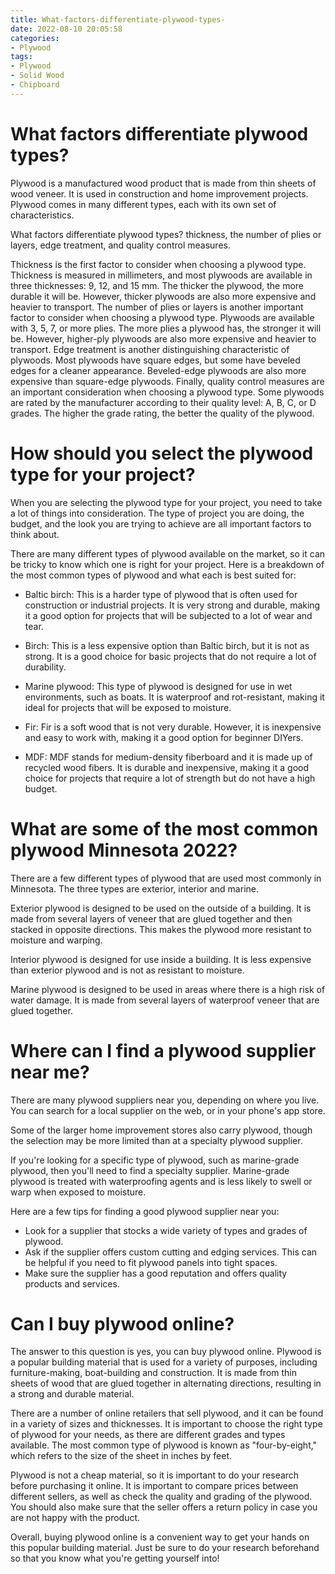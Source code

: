 ```yaml
---
title: What-factors-differentiate-plywood-types-
date: 2022-08-10 20:05:58
categories:
- Plywood
tags:
- Plywood
- Solid Wood
- Chipboard
---
```



#  What factors differentiate plywood types? 
Plywood is a manufactured wood product that is made from thin sheets of wood veneer. It is used in construction and home improvement projects. Plywood comes in many different types, each with its own set of characteristics.

What factors differentiate plywood types? 
 thickness, the number of plies or layers, edge treatment, and quality control measures. 

Thickness is the first factor to consider when choosing a plywood type. Thickness is measured in millimeters, and most plywoods are available in three thicknesses: 9, 12, and 15 mm. The thicker the plywood, the more durable it will be. However, thicker plywoods are also more expensive and heavier to transport.
The number of plies or layers is another important factor to consider when choosing a plywood type. Plywoods are available with 3, 5, 7, or more plies. The more plies a plywood has, the stronger it will be. However, higher-ply plywoods are also more expensive and heavier to transport. 
Edge treatment is another distinguishing characteristic of plywoods. Most plywoods have square edges, but some have beveled edges for a cleaner appearance. Beveled-edge plywoods are also more expensive than square-edge plywoods. 
Finally, quality control measures are an important consideration when choosing a plywood type. Some plywoods are rated by the manufacturer according to their quality level: A, B, C, or D grades. The higher the grade rating, the better the quality of the plywood.

#  How should you select the plywood type for your project?

When you are selecting the plywood type for your project, you need to take a lot of things into consideration. The type of project you are doing, the budget, and the look you are trying to achieve are all important factors to think about.

There are many different types of plywood available on the market, so it can be tricky to know which one is right for your project. Here is a breakdown of the most common types of plywood and what each is best suited for:

* Baltic birch: This is a harder type of plywood that is often used for construction or industrial projects. It is very strong and durable, making it a good option for projects that will be subjected to a lot of wear and tear.

* Birch: This is a less expensive option than Baltic birch, but it is not as strong. It is a good choice for basic projects that do not require a lot of durability.

* Marine plywood: This type of plywood is designed for use in wet environments, such as boats. It is waterproof and rot-resistant, making it ideal for projects that will be exposed to moisture.

* Fir: Fir is a soft wood that is not very durable. However, it is inexpensive and easy to work with, making it a good option for beginner DIYers.

* MDF: MDF stands for medium-density fiberboard and it is made up of recycled wood fibers. It is durable and inexpensive, making it a good choice for projects that require a lot of strength but do not have a high budget.

#  What are some of the most common plywood Minnesota 2022?

There are a few different types of plywood that are used most commonly in Minnesota. The three types are exterior, interior and marine.

Exterior plywood is designed to be used on the outside of a building. It is made from several layers of veneer that are glued together and then stacked in opposite directions. This makes the plywood more resistant to moisture and warping.

Interior plywood is designed for use inside a building. It is less expensive than exterior plywood and is not as resistant to moisture.

Marine plywood is designed to be used in areas where there is a high risk of water damage. It is made from several layers of waterproof veneer that are glued together.

#  Where can I find a plywood supplier near me?

There are many plywood suppliers near you, depending on where you live. You can search for a local supplier on the web, or in your phone's app store.

Some of the larger home improvement stores also carry plywood, though the selection may be more limited than at a specialty plywood supplier.

If you're looking for a specific type of plywood, such as marine-grade plywood, then you'll need to find a specialty supplier. Marine-grade plywood is treated with waterproofing agents and is less likely to swell or warp when exposed to moisture.

Here are a few tips for finding a good plywood supplier near you:

- Look for a supplier that stocks a wide variety of types and grades of plywood.
- Ask if the supplier offers custom cutting and edging services. This can be helpful if you need to fit plywood panels into tight spaces.
- Make sure the supplier has a good reputation and offers quality products and services.

#  Can I buy plywood online?

The answer to this question is yes, you can buy plywood online. Plywood is a popular building material that is used for a variety of purposes, including furniture-making, boat-building and construction. It is made from thin sheets of wood that are glued together in alternating directions, resulting in a strong and durable material.

There are a number of online retailers that sell plywood, and it can be found in a variety of sizes and thicknesses. It is important to choose the right type of plywood for your needs, as there are different grades and types available. The most common type of plywood is known as "four-by-eight," which refers to the size of the sheet in inches by feet.

Plywood is not a cheap material, so it is important to do your research before purchasing it online. It is important to compare prices between different sellers, as well as check the quality and grading of the plywood. You should also make sure that the seller offers a return policy in case you are not happy with the product.

Overall, buying plywood online is a convenient way to get your hands on this popular building material. Just be sure to do your research beforehand so that you know what you're getting yourself into!